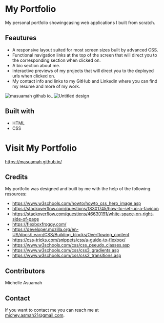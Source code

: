 # My Portfolio
My personal portfolio showingcasing web applications I built from scratch.

## Feautures
* A responsive layout suited for most screen sizes built by advanced CSS.
* Functional navigation links at the top of the screen that will direct you to the corresponding section when clicked on.
* A bio section about me.
* Interactive previews of my projects that will direct you to the deployed urls when clicked on.
* My contact info and links to my GitHub and Linkedin where you can find my resume and more of my work.


![masuamah github io_](https://user-images.githubusercontent.com/77217156/110228797-fc3c3180-7ed1-11eb-84cb-fd2eb4b79b94.png)
![Untitled design](https://user-images.githubusercontent.com/77217156/110228758-98b20400-7ed1-11eb-9274-b9c6712d3ae9.gif)


## Built with 
* HTML
* CSS

# Visit My Portfolio
https://masuamah.github.io/

## Credits
My portfolio was designed and built by me with the help of the following resources:
* https://www.w3schools.com/howto/howto_css_hero_image.asp
* https://stackoverflow.com/questions/18301745/how-to-set-up-a-favicon
* https://stackoverflow.com/questions/46630191/white-space-on-right-side-of-page
* https://flexboxfroggy.com/
* https://developer.mozilla.org/en-US/docs/Learn/CSS/Building_blocks/Overflowing_content
* https://css-tricks.com/snippets/css/a-guide-to-flexbox/
* https://www.w3schools.com/css/css_pseudo_classes.asp
* https://www.w3schools.com/css/css3_gradients.asp
* https://www.w3schools.com/css/css3_transitions.asp

## Contributors
Michelle Asuamah

## Contact
If you want to contact me you can reach me at michey.asmah21@gmail.com.







